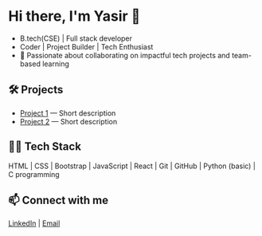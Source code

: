 # Hi there, I'm Yasir 👋

- B.tech(CSE) | Full stack developer
- Coder | Project Builder | Tech Enthusiast
- 🌱 Passionate about collaborating on impactful tech projects and team-based learning

## 🛠 Projects

- [Project 1](link) — Short description
- [Project 2](link) — Short description

## 🧑‍💻 Tech Stack

HTML | CSS | Bootstrap | JavaScript | React | Git | GitHub | Python (basic) | C programming

## 📫 Connect with me

[LinkedIn](https://www.linkedin.com/in/yasir-khan-08a9682a2?utm_source=share&utm_campaign=share_via&utm_content=profile&utm_medium=android_app) | [Email](armaankhan92786@email.com)
